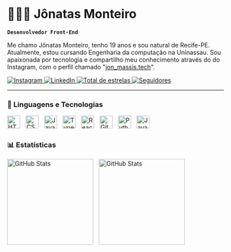 # 👨🏽‍💻 Jônatas Monteiro

**`Desenvolvedor Front-End`**

Me chamo Jônatas Monteiro, tenho 19 anos e sou natural de Recife-PE.  Atualmente, estou cursando Engenharia da computação na Uninassau. Sou apaixonada por tecnologia e compartilho meu conhecimento através do do Instagram, com o perfil chamado "[jon_massis.tech](https://www.instagram.com/jon_massis.tech?igsh=MXJoZzdwY3BmeGo0Mg==)".

<p align="left">
    <a href="https://www.instagram.com/jon_massis.tech">
        <img
            alt="Instagram"
            title="Siga-me no Instagram"
            src="https://custom-icon-badges.demolab.com/badge/Instagram-Follow-%23E1306C?logo=instagram&logoColor=white&style=for-the-badge"
        />
    </a>
    <a href="https://www.linkedin.com/in/j%C3%B4natas-monteiro2006/">
        <img
            alt="LinkedIn"
            title="Conecte-se comigo no LinkedIn"
            src="https://custom-icon-badges.demolab.com/badge/LinkedIn-Connect-blue?logo=linkedin&logoColor=white&style=for-the-badge"
        />
    </a>

  <a href="https://github.com/Jonatas-Tech?tab=repositories&sort=stargazers">
        <img 
            alt="Total de estrelas" 
            title="Total de estrelas GitHub" 
            src="https://custom-icon-badges.demolab.com/github/stars/Jonatas-Tech?color=ba8e23&style=for-the-badge&labelColor=yellow&logo=star&label=estrelas"
        />
    </a>
    <a href="https://github.com/Jonatas-Tech?tab=followers">
        <img 
            alt="Seguidores" 
            title="Me siga no GitHub" 
            src="https://custom-icon-badges.demolab.com/github/followers/Jonatas-Tech?color=236ad3&labelColor=1155ba&style=for-the-badge&logo=github&label=Seguidores&logoColor=white"
        />
    </a>
     
---

### 🤖 Linguagens e Tecnologias

<img 
    align="left" 
    alt="HTML"
    title="HTML" 
    width="30px" 
    style="padding-right: 10px;" 
    src="https://cdn.jsdelivr.net/gh/devicons/devicon@latest/icons/html5/html5-original.svg" 
/>
<img 
    align="left" 
    alt="CSS" 
    title="CSS"
    width="30px" 
    style="padding-right: 10px;" 
    src="https://cdn.jsdelivr.net/gh/devicons/devicon@latest/icons/css3/css3-original.svg" 
/>
<img 
    align="left" 
    alt="JavaScript" 
    title="JavaScript"
    width="30px" 
    style="padding-right: 10px;" 
    src="https://cdn.jsdelivr.net/gh/devicons/devicon@latest/icons/javascript/javascript-original.svg" 
/>
<img 
    align="left" 
    alt="TypeScript"
    title="TypeScript" 
    width="30px" 
    style="padding-right: 10px;" 
    src="https://cdn.jsdelivr.net/gh/devicons/devicon@latest/icons/typescript/typescript-original.svg" 
/>
<img 
    align="left" 
    alt="React"
    title="React" 
    width="30px" 
    style="padding-right: 10px;" 
    src="https://cdn.jsdelivr.net/gh/devicons/devicon@latest/icons/react/react-original.svg" 
/>

<img 
    align="left" 
    alt="Git" 
    title="Git"
    width="30px" 
    style="padding-right: 10px;" 
    src="https://cdn.jsdelivr.net/gh/devicons/devicon@latest/icons/git/git-original.svg" 
/>
<img 
    align="left" 
    alt="Python" 
    title="Python"
    width="30px" 
    style="padding-right: 10px;" 
    src="https://cdn.jsdelivr.net/gh/devicons/devicon@latest/icons/python/python-original.svg" 
/>
<img 
    align="left" 
    alt="Java" 
    title="Java"
    width="30px" 
    style="padding-right: 10px;" 
    src="https://cdn.jsdelivr.net/gh/devicons/devicon@latest/icons/java/java-original.svg" 
/>

<br/>
<br/>

### 📊 Estatísticas

<p>
 <img 
    align="left" 
    alt="GitHub Stats" 
    height="200" 
    style="padding-right: 10px;" 
    src="https://github-readme-stats.vercel.app/api?username=Jonatas-Tech&show_icons=true&theme=tokyonight&include_all_commits=true&locale=pt-br" 
/>

<img 
    align="left" 
    alt="GitHub Stats" 
    height="200" 
    src="https://github-readme-stats.vercel.app/api/top-langs/?username=Jonatas-Tech&theme=tokyonight&layout=compact&custom_title=Tecnologias&langs_count=9" 
/>

</p>
